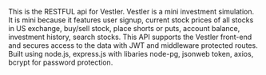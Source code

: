 This is the RESTFUL api for Vestler. Vestler is a mini investment simulation. It is mini because it features user signup, current stock prices of all stocks in US exchange, buy/sell stock, place shorts or puts, account balance, investment history, search stocks. This API supports the Vestler front-end and secures access to the data with JWT and middleware protected routes. Built using node.js, express.js with libaries node-pg, jsonweb token, axios, bcrypt for password protection. 